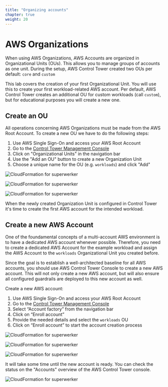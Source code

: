 ```yaml
---
title: "Organizing accounts"
chapter: true
weight: 20
---
```


# AWS Organizations

When using AWS Organizations, AWS Accounts are organized in Organizational Units (OUs). This allows you to manage groups of accounts as one unit. During the setup, AWS Control Tower created two OUs per default: `core` and `custom`

This lab covers the creation of your first Organizational Unit. You will use this to create your first workload-related AWS account. Per default, AWS Control Tower creates an additional OU for custom workloads (call `custom`), but for educational purposes you will create a new one.

## Create an OU

All operations concerning AWS Organizations must be made from the AWS Root Account. To create a new OU we have to do the following steps:

1. Use AWS Single Sign-On and access your AWS Root Account
1. Go to the [Control Tower Management Console](https://eu-central-1.console.aws.amazon.com/controltower/home/dashboard?region=eu-central-1)
1. Click on "Organizational Units" in the navigation bar
1. Use the "Add an OU" button to create a new Organization Unit
1. Choose a unique name for the OU (e.g. `workloads`) and click "Add"

![CloudFormation for superwerker](/screenshots/org/ou-list.png)

![CloudFormation for superwerker](/screenshots/org/ou-create.png)

![CloudFormation for superwerker](/screenshots/org/ou-pending.png)

When the newly created Organization Unit is configured in Control Tower it's time to create the first AWS account for the intended workload.

## Create a new AWS Account

One of the foundamental concepts of a multi-account AWS environment is to have a dedicated AWS account whenever possible. Therefore, you need to create a dedicated AWS Account for the example workload and assign the AWS Account to the `workloads` Organizational Unit you created before.

Since the goal is to establish a well-architected baseline for all AWS accounts, you should use AWS Control Tower Console to create a new AWS account. This will not only create a new AWS account, but will also ensure all configured guardrails are deployed to this new account as well.

Create a new AWS account:

1. Use AWS Single Sign-On and access your AWS Root Account
1. Go to the [Control Tower Management Console](https://eu-central-1.console.aws.amazon.com/controltower/home/dashboard?region=eu-central-1)
1. Select “Account factory” from the navigation bar
1. Click on “Enroll account”
1. Provide the needed details and select the `workloads` OU
1. Click on “Enroll account” to start the account creation process

![CloudFormation for superwerker](/screenshots/org/account-factory.png)

![CloudFormation for superwerker](/screenshots/org/account-create.png)

![CloudFormation for superwerker](/screenshots/org/account-create-filled.png)

It will take some time until the new account is ready. You can check the status on the "Accounts" overview of the AWS Control Tower console.

![CloudFormation for superwerker](/screenshots/org/account-pending.png)
